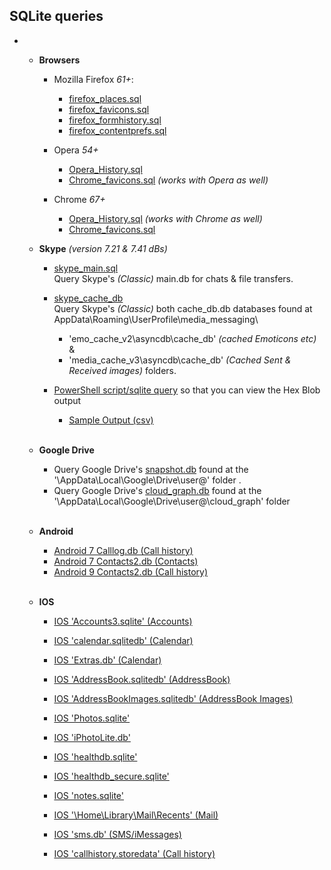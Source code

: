   ## SQLite queries ##
  -   
      - **Browsers**
        -  Mozilla Firefox *61+*:
            - [firefox_places.sql](https://github.com/kacos2000/queries/blob/master/firefox_places.sql) 
            - [firefox_favicons.sql](https://github.com/kacos2000/queries/blob/master/firefox_favicons.sql) 
            - [firefox_formhistory.sql](https://github.com/kacos2000/queries/blob/master/firefox_formhistory.sql) 
            - [firefox_contentprefs.sql](https://github.com/kacos2000/queries/blob/master/firefox_contentprefs.sql) 
      
        - Opera *54+*
          - [Opera_History.sql](https://github.com/kacos2000/queries/blob/master/Opera_History.sql)
          - [Chrome_favicons.sql](https://github.com/kacos2000/queries/blob/master/chrome_favicons.sql) *(works with Opera as well)*
      
        - Chrome *67+*
          - [Opera_History.sql](https://github.com/kacos2000/queries/blob/master/Opera_History.sql) *(works with Chrome as well)*
          - [Chrome_favicons.sql](https://github.com/kacos2000/queries/blob/master/chrome_favicons.sql)

      
       - **Skype**  *(version 7.21 & 7.41 dBs)*    
       
           - [skype_main.sql](https://github.com/kacos2000/queries/blob/master/skype_main_db.sql)<br>
             Query Skype's *(Classic)* main.db for chats & file transfers.<br>
             
           - [skype_cache_db](https://github.com/kacos2000/queries/blob/master/skype_cache_db.sql)<br>
             Query Skype's *(Classic)* both cache_db.db databases found at AppData\Roaming\UserProfile\media_messaging\ <br>
             - 'emo_cache_v2\asyncdb\cache_db'   *(cached Emoticons etc)* & <br> 
             - 'media_cache_v3\asyncdb\cache_db' *(Cached Sent & Received images)* folders.<br>
                     
           - [PowerShell script/sqlite query](https://github.com/kacos2000/queries/blob/master/cache_db.ps1) so that you can view the Hex Blob output<br>
             - [Sample Output (csv)](https://github.com/kacos2000/queries/blob/master/cache_db.csv)<br><br>


       - **Google Drive**   <br>     
           - Query Google Drive's [snapshot.db](https://github.com/kacos2000/queries/blob/master/GDrive_snapshot.sql) found at the '\AppData\Local\Google\Drive\user@' folder  .<br>
            - Query Google Drive's [cloud_graph.db](https://github.com/kacos2000/queries/blob/master/GDrive_cloudgraph.sql) found at the '\AppData\Local\Google\Drive\user@\cloud_graph' folder <br><br>
             
       - **Android**   <br>     
            - [Android 7 Calllog.db (Call history)](https://github.com/kacos2000/queries/blob/master/calllog_db.sql)<br>
            - [Android 7 Contacts2.db (Contacts)](https://github.com/kacos2000/queries/blob/master/contacts2.sql)<br>
            - [Android 9 Contacts2.db (Call history)](https://github.com/kacos2000/queries/blob/master/contacts2calls.sql)<br><br>
                   
       - **IOS**     <br>     
            - [IOS 'Accounts3.sqlite' (Accounts)](https://github.com/kacos2000/queries/blob/master/Accounts3_sqlite.sql)<br>
            - [IOS 'calendar.sqlitedb' (Calendar)](https://github.com/kacos2000/queries/blob/master/calendar_sqlitedb.sql)<br>
            - [IOS 'Extras.db' (Calendar)](https://github.com/kacos2000/queries/blob/master/calendar_extras.sql)<br>
            
            - [IOS 'AddressBook.sqlitedb' (AddressBook)](https://github.com/kacos2000/queries/blob/master/AddressBook_sqlite.sql)<br>
            - [IOS 'AddressBookImages.sqlitedb' (AddressBook Images)](https://github.com/kacos2000/queries/blob/master/AddressBookImages_sqlite.sql)<br>
            - [IOS 'Photos.sqlite'](https://github.com/kacos2000/queries/blob/master/Photos_sqlite.sql)<br>
            - [IOS 'iPhotoLite.db'](https://github.com/kacos2000/queries/blob/master/iPhotoLitedb.sql)<br>
            - [IOS 'healthdb.sqlite'](https://github.com/kacos2000/queries/blob/master/healthdb.sql)<br>
            - [IOS 'healthdb_secure.sqlite'](https://github.com/kacos2000/queries/blob/master/healthdb_secure.sql)<br>
            - [IOS 'notes.sqlite'](https://github.com/kacos2000/queries/blob/master/notes_sqlite.sql)<br>
            - [IOS '\Home\Library\Mail\Recents' (Mail)](https://github.com/kacos2000/queries/blob/master/recents.sql)<br>
            - [IOS 'sms.db' (SMS/iMessages)](https://github.com/kacos2000/queries/blob/master/sms_db.sql)<br>
            - [IOS 'callhistory.storedata' (Call history)](https://github.com/kacos2000/queries/blob/master/callhistory_storedata.sql)<br>           
 	 	 	

 	
